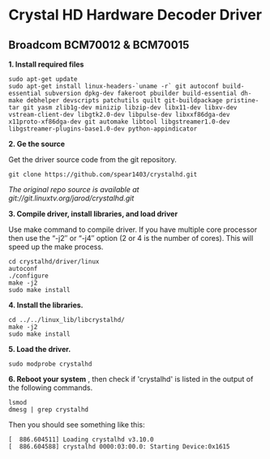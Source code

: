 # Crystal HD Hardware Decoder Driver
## Broadcom BCM70012 & BCM70015

**1. Install required files**

    sudo apt-get update
    sudo apt-get install linux-headers-`uname -r` git autoconf build-essential subversion dpkg-dev fakeroot pbuilder build-essential dh-make debhelper devscripts patchutils quilt git-buildpackage pristine-tar git yasm zlib1g-dev minizip libzip-dev libx11-dev libxv-dev vstream-client-dev libgtk2.0-dev libpulse-dev libxxf86dga-dev x11proto-xf86dga-dev git automake libtool libgstreamer1.0-dev libgstreamer-plugins-base1.0-dev python-appindicator 
    
**2. Ge the source**

Get the driver source code from the git repository.

    git clone https://github.com/spear1403/crystalhd.git

_The original repo source is available at git://git.linuxtv.org/jarod/crystalhd.git_
    
**3. Compile driver, install libraries, and load driver**

Use make command to compile driver. If you have multiple core processor then use the “-j2″ or “-j4″ option (2 or 4 is the number of cores). This will speed up the make process.

    cd crystalhd/driver/linux
    autoconf
    ./configure
    make -j2
    sudo make install
    
**4. Install the libraries.**

    cd ../../linux_lib/libcrystalhd/
    make -j2
    sudo make install 
    
**5. Load the driver.**

    sudo modprobe crystalhd
    
**6. Reboot your system** , then check if 'crystalhd' is listed in the output of the following commands.

    lsmod
    dmesg | grep crystalhd
    
 Then you should see something like this:
 
    [  886.604511] Loading crystalhd v3.10.0
    [  886.604588] crystalhd 0000:03:00.0: Starting Device:0x1615

